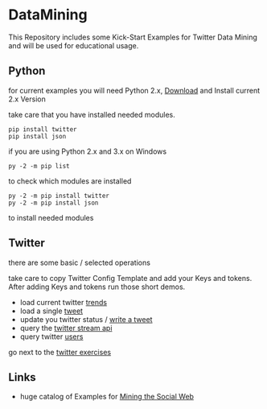 # DataMining

This Repository includes some Kick-Start Examples for Twitter Data Mining and will be used for educational usage.

## Python

for current examples you will need Python 2.x, [Download](https://www.python.org/downloads/) and Install current 2.x Version

take care that you have installed needed modules.

    pip install twitter
    pip install json

if you are using Python 2.x and 3.x on Windows

	py -2 -m pip list
to check which modules are installed

	py -2 -m pip install twitter
	py -2 -m pip install json
to install needed modules

## Twitter

there are some basic / selected operations

take care to copy Twitter Config Template and add your Keys and tokens. After adding Keys and tokens run those short demos.

- load current twitter [trends](/twitter/trends.py "Trends by definied place")  
- load a single [tweet](/twitter/tweet_single.py "Get a single tweet by ID")
- update you twitter status / [write a tweet](/twitter/tweet_update.py "tweet your status")
- query the [twitter stream api](/twitter/twitter_stream.py "twitter stream api")
- query twitter [users](/twitter/users.py "looking for some twitter users by e.g. their name")

go next to the [twitter exercises](/twitter/README.md)

## Links

- huge catalog of Examples for [Mining the Social Web](https://github.com/ptwobrussell/Mining-the-Social-Web-2nd-Edition/wiki/Numbered-Examples "Mining the Social Web")
